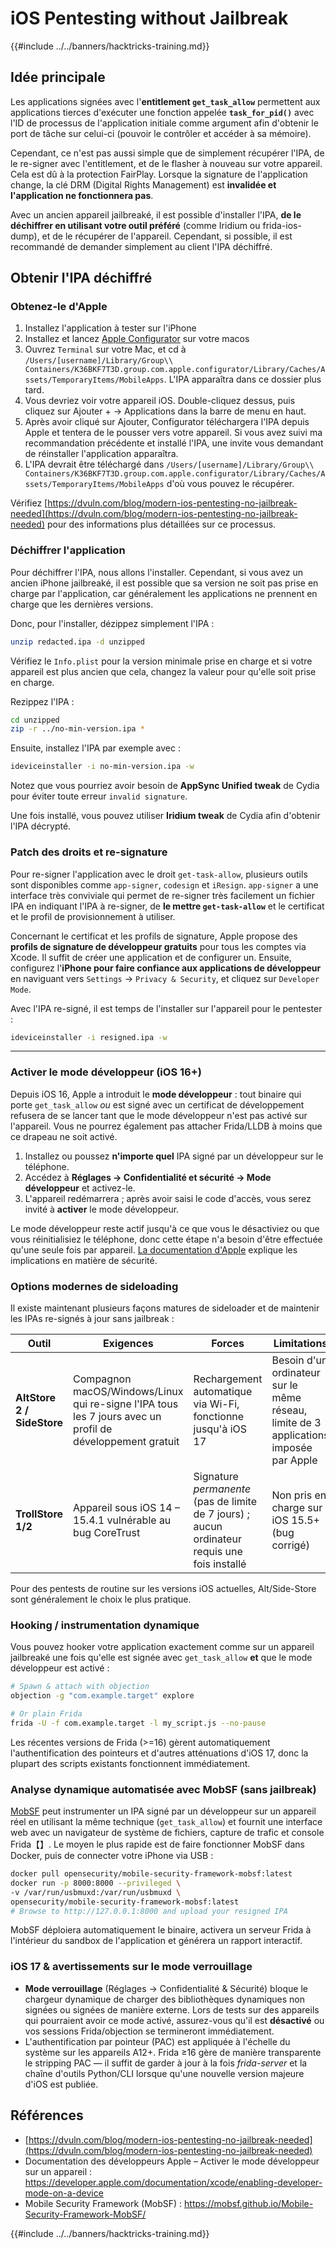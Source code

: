 # iOS Pentesting without Jailbreak

{{#include ../../banners/hacktricks-training.md}}

## Idée principale

Les applications signées avec l'**entitlement `get_task_allow`** permettent aux applications tierces d'exécuter une fonction appelée **`task_for_pid()`** avec l'ID de processus de l'application initiale comme argument afin d'obtenir le port de tâche sur celui-ci (pouvoir le contrôler et accéder à sa mémoire).

Cependant, ce n'est pas aussi simple que de simplement récupérer l'IPA, de le re-signer avec l'entitlement, et de le flasher à nouveau sur votre appareil. Cela est dû à la protection FairPlay. Lorsque la signature de l'application change, la clé DRM (Digital Rights Management) est **invalidée et l'application ne fonctionnera pas**.

Avec un ancien appareil jailbreaké, il est possible d'installer l'IPA, **de le déchiffrer en utilisant votre outil préféré** (comme Iridium ou frida-ios-dump), et de le récupérer de l'appareil. Cependant, si possible, il est recommandé de demander simplement au client l'IPA déchiffré.


## Obtenir l'IPA déchiffré

### Obtenez-le d'Apple

1. Installez l'application à tester sur l'iPhone
2. Installez et lancez [Apple Configurator](https://apps.apple.com/au/app/apple-configurator/id1037126344?mt=12) sur votre macos
3. Ouvrez `Terminal` sur votre Mac, et cd à `/Users/[username]/Library/Group\\ Containers/K36BKF7T3D.group.com.apple.configurator/Library/Caches/Assets/TemporaryItems/MobileApps`. L'IPA apparaîtra dans ce dossier plus tard.
4. Vous devriez voir votre appareil iOS. Double-cliquez dessus, puis cliquez sur Ajouter + → Applications dans la barre de menu en haut.
5. Après avoir cliqué sur Ajouter, Configurator téléchargera l'IPA depuis Apple et tentera de le pousser vers votre appareil. Si vous avez suivi ma recommandation précédente et installé l'IPA, une invite vous demandant de réinstaller l'application apparaîtra.
6. L'IPA devrait être téléchargé dans `/Users/[username]/Library/Group\\ Containers/K36BKF7T3D.group.com.apple.configurator/Library/Caches/Assets/TemporaryItems/MobileApps` d'où vous pouvez le récupérer.

Vérifiez [https://dvuln.com/blog/modern-ios-pentesting-no-jailbreak-needed](https://dvuln.com/blog/modern-ios-pentesting-no-jailbreak-needed) pour des informations plus détaillées sur ce processus.


### Déchiffrer l'application

Pour déchiffrer l'IPA, nous allons l'installer. Cependant, si vous avez un ancien iPhone jailbreaké, il est possible que sa version ne soit pas prise en charge par l'application, car généralement les applications ne prennent en charge que les dernières versions.

Donc, pour l'installer, dézippez simplement l'IPA :
```bash
unzip redacted.ipa -d unzipped
```
Vérifiez le `Info.plist` pour la version minimale prise en charge et si votre appareil est plus ancien que cela, changez la valeur pour qu'elle soit prise en charge.

Rezippez l'IPA :
```bash
cd unzipped
zip -r ../no-min-version.ipa *
```
Ensuite, installez l'IPA par exemple avec :
```bash
ideviceinstaller -i no-min-version.ipa -w
```
Notez que vous pourriez avoir besoin de **AppSync Unified tweak** de Cydia pour éviter toute erreur `invalid signature`.

Une fois installé, vous pouvez utiliser **Iridium tweak** de Cydia afin d'obtenir l'IPA décrypté.


### Patch des droits et re-signature

Pour re-signer l'application avec le droit `get-task-allow`, plusieurs outils sont disponibles comme `app-signer`, `codesign` et `iResign`. `app-signer` a une interface très conviviale qui permet de re-signer très facilement un fichier IPA en indiquant l'IPA à re-signer, de **le mettre `get-task-allow`** et le certificat et le profil de provisionnement à utiliser.

Concernant le certificat et les profils de signature, Apple propose des **profils de signature de développeur gratuits** pour tous les comptes via Xcode. Il suffit de créer une application et de configurer un. Ensuite, configurez l'**iPhone pour faire confiance aux applications de développeur** en naviguant vers `Settings` → `Privacy & Security`, et cliquez sur `Developer Mode`.

Avec l'IPA re-signé, il est temps de l'installer sur l'appareil pour le pentester :
```bash
ideviceinstaller -i resigned.ipa -w
```
---

### Activer le mode développeur (iOS 16+)

Depuis iOS 16, Apple a introduit le **mode développeur** : tout binaire qui porte `get_task_allow` *ou* est signé avec un certificat de développement refusera de se lancer tant que le mode développeur n'est pas activé sur l'appareil. Vous ne pourrez également pas attacher Frida/LLDB à moins que ce drapeau ne soit activé.

1. Installez ou poussez **n'importe quel** IPA signé par un développeur sur le téléphone.
2. Accédez à **Réglages → Confidentialité et sécurité → Mode développeur** et activez-le.
3. L'appareil redémarrera ; après avoir saisi le code d'accès, vous serez invité à **activer** le mode développeur.

Le mode développeur reste actif jusqu'à ce que vous le désactiviez ou que vous réinitialisiez le téléphone, donc cette étape n'a besoin d'être effectuée qu'une seule fois par appareil. [La documentation d'Apple](https://developer.apple.com/documentation/xcode/enabling-developer-mode-on-a-device) explique les implications en matière de sécurité.

### Options modernes de sideloading

Il existe maintenant plusieurs façons matures de sideloader et de maintenir les IPAs re-signés à jour sans jailbreak :

| Outil | Exigences | Forces | Limitations |
|-------|-----------|--------|-------------|
| **AltStore 2 / SideStore** | Compagnon macOS/Windows/Linux qui re-signe l'IPA tous les 7 jours avec un profil de développement gratuit | Rechargement automatique via Wi-Fi, fonctionne jusqu'à iOS 17 | Besoin d'un ordinateur sur le même réseau, limite de 3 applications imposée par Apple |
| **TrollStore 1/2** | Appareil sous iOS 14 – 15.4.1 vulnérable au bug CoreTrust | Signature *permanente* (pas de limite de 7 jours) ; aucun ordinateur requis une fois installé | Non pris en charge sur iOS 15.5+ (bug corrigé) |

Pour des pentests de routine sur les versions iOS actuelles, Alt/Side-Store sont généralement le choix le plus pratique.

### Hooking / instrumentation dynamique

Vous pouvez hooker votre application exactement comme sur un appareil jailbreaké une fois qu'elle est signée avec `get_task_allow` **et** que le mode développeur est activé :
```bash
# Spawn & attach with objection
objection -g "com.example.target" explore

# Or plain Frida
frida -U -f com.example.target -l my_script.js --no-pause
```
Les récentes versions de Frida (>=16) gèrent automatiquement l'authentification des pointeurs et d'autres atténuations d'iOS 17, donc la plupart des scripts existants fonctionnent immédiatement.

### Analyse dynamique automatisée avec MobSF (sans jailbreak)

[MobSF](https://mobsf.github.io/Mobile-Security-Framework-MobSF/) peut instrumenter un IPA signé par un développeur sur un appareil réel en utilisant la même technique (`get_task_allow`) et fournit une interface web avec un navigateur de système de fichiers, capture de trafic et console Frida【】. Le moyen le plus rapide est de faire fonctionner MobSF dans Docker, puis de connecter votre iPhone via USB :
```bash
docker pull opensecurity/mobile-security-framework-mobsf:latest
docker run -p 8000:8000 --privileged \
-v /var/run/usbmuxd:/var/run/usbmuxd \
opensecurity/mobile-security-framework-mobsf:latest
# Browse to http://127.0.0.1:8000 and upload your resigned IPA
```
MobSF déploiera automatiquement le binaire, activera un serveur Frida à l'intérieur du sandbox de l'application et générera un rapport interactif.

### iOS 17 & avertissements sur le mode verrouillage

* **Mode verrouillage** (Réglages → Confidentialité & Sécurité) bloque le chargeur dynamique de charger des bibliothèques dynamiques non signées ou signées de manière externe. Lors de tests sur des appareils qui pourraient avoir ce mode activé, assurez-vous qu'il est **désactivé** ou vos sessions Frida/objection se termineront immédiatement.
* L'authentification par pointeur (PAC) est appliquée à l'échelle du système sur les appareils A12+. Frida ≥16 gère de manière transparente le stripping PAC — il suffit de garder à jour à la fois *frida-server* et la chaîne d'outils Python/CLI lorsque qu'une nouvelle version majeure d'iOS est publiée.

## Références

- [https://dvuln.com/blog/modern-ios-pentesting-no-jailbreak-needed](https://dvuln.com/blog/modern-ios-pentesting-no-jailbreak-needed)
- Documentation des développeurs Apple – Activer le mode développeur sur un appareil : <https://developer.apple.com/documentation/xcode/enabling-developer-mode-on-a-device>
- Mobile Security Framework (MobSF) : <https://mobsf.github.io/Mobile-Security-Framework-MobSF/>

{{#include ../../banners/hacktricks-training.md}}
